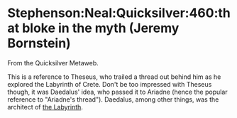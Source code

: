 
# Stephenson:Neal:Quicksilver:460:that bloke in the myth (Jeremy Bornstein)

From the Quicksilver Metaweb.

This is a reference to Theseus, who trailed a thread out behind him as he explored the Labyrinth of Crete. Don't be too impressed with Theseus though, it was Daedalus' idea, who passed it to Ariadne (hence the popular reference to "Ariadne's thread"). Daedalus, among other things, was the architect of [the Labyrinth](/the-labyrinth).
